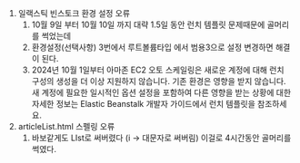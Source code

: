 1. 일랙스틱 빈스토크 환경 설정 오류
    1. 10월 9일 부터 10월 10일 까지 대략 1.5일 동안 런치 템플릿 문제때문에 골머리를 썩었는데
    2. 환경설정(선택사항) 3번에서 루트볼륨타입 에서 범용3으로 설정 변경하면 해결이 된다.
    3. 2024년 10월 1일부터 아마존 EC2 오토 스케일링은 새로운 계정에 대해 런치 구성의 생성을 더 이상 지원하지 않습니다. 기존 환경은 영향을 받지 않습니다. 새 계정에 필요한 일시적인 옵션 설정을 포함하여 다른 영향을 받는 상황에 대한 자세한 정보는 Elastic Beanstalk 개발자 가이드에서 런치 템플릿을 참조하세요.
44. articleList.html 스펠링 오류
    1. 바보같게도 LIst로 써버렸다 (i → 대문자로 써버림) 이걸로 4시간동안 골머리를 썩였다.